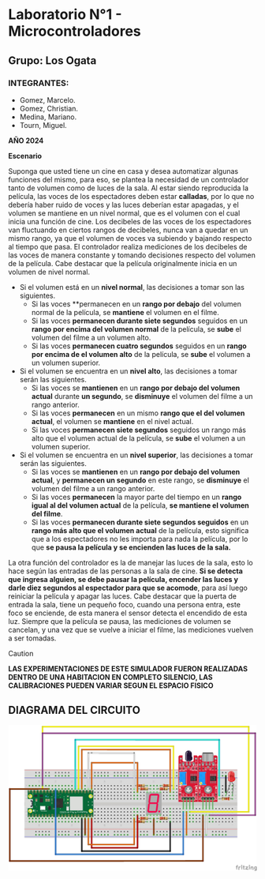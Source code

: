 # Laboratorio N°1 - Microcontroladores
## Grupo: Los Ogata
### INTEGRANTES:
+ Gomez, Marcelo.
+ Gomez, Christian.
+ Medina, Mariano.
+ Tourn, Miguel.

**AÑO 2024**

**Escenario**

Suponga que usted tiene un cine en casa y desea automatizar algunas funciones del mismo, para eso, se plantea la necesidad de un controlador tanto de volumen como de luces de la sala.
Al estar siendo reproducida la película, las voces de los espectadores deben estar **calladas**, por lo que no debería haber ruido de voces y las luces deberían estar apagadas, y el volumen se mantiene en un nivel normal, que es el volumen con el cual inicia una función de cine.
Los decibeles de las voces de los espectadores van fluctuando en ciertos rangos de decibeles, nunca van a quedar en un mismo rango, ya que el volumen de voces va subiendo y bajando respecto al tiempo que pasa.
El controlador realiza mediciones de los decibeles de las voces de manera constante y  tomando decisiones respecto del volumen de la película. Cabe destacar que la película originalmente inicia en un volumen de nivel normal.
+ Si el volumen está en un **nivel normal**, las decisiones a tomar son las siguientes.
    - Si las voces **permanecen en un **rango por debajo** del volumen normal de la película, se **mantiene** el volumen en el filme.
    - Si las voces **permanecen durante siete segundos** seguidos en un **rango por encima del volumen normal** de la película, se **sube** el volumen del filme a un volumen alto.
    - Si las voces **permanecen cuatro segundos** seguidos en un **rango por encima de el volumen alto** de la película, se **sube** el volumen a un volumen superior.
+ Si el volumen se encuentra en un **nivel alto**, las decisiones a tomar serán las siguientes.
    - Si las voces se **mantienen** en un **rango por debajo del volumen actual** durante **un segundo**, se **disminuye** el volumen del filme a un rango anterior.
    - Si las voces **permanecen** en un mismo **rango que el del volumen actual**, el volumen se **mantiene** en el nivel actual.
    - Si las voces **permanecen siete segundos** seguidos un rango más alto que el volumen actual de la película, se **sube** el volumen a un volumen superior.
+ Si el volumen se encuentra en un **nivel superior**, las decisiones a tomar serán las siguientes.
    - Si las voces se **mantienen** en un **rango por debajo del volumen actual**, y **permanecen un segundo** en este rango, se **disminuye** el volumen del filme a un rango anterior.
    - Si las voces **permanecen** la mayor parte del tiempo en un **rango igual al del volumen actual** de la película, **se mantiene  el volumen del filme**.
    - Si las voces **permanecen durante siete segundos seguidos** en un **rango más alto que el volumen actual** de la película, esto significa que a los espectadores no les importa para nada la película, por lo que **se pausa la película y se encienden las luces de la sala.**


La otra función del controlador es la de manejar las luces de la sala, esto lo hace según las entradas de las personas a la sala de cine. **Si se detecta que ingresa alguien, se debe pausar la película, encender las luces y darle diez segundos al espectador para que se acomode**, para así luego reiniciar la película y apagar las luces. Cabe destacar que la puerta de entrada la sala, tiene un pequeño foco, cuando una persona entra, este foco se enciende, de esta manera el sensor detecta el encendido de esta luz.
Siempre que la película se pausa, las mediciones de volumen se cancelan, y una vez que se vuelve a iniciar el filme, las mediciones vuelven a ser tomadas.

> [!CAUTION]
> **LAS EXPERIMENTACIONES DE ESTE SIMULADOR FUERON REALIZADAS DENTRO DE UNA HABITACION EN COMPLETO SILENCIO, LAS CALIBRACIONES PUEDEN VARIAR SEGUN EL ESPACIO FISICO**



## **DIAGRAMA DEL CIRCUITO**

![alt text](https://github.com/miguet22/utn-LosOgata/blob/main/docs/LosOgata_DiagramaLab.jpg)

